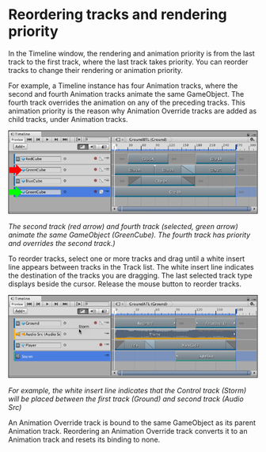 # Reordering tracks and rendering priority

In the Timeline window, the rendering and animation priority is from the last track to the first track, where the last track takes priority. You can reorder tracks to change their rendering or animation priority.

For example, a Timeline instance has four Animation tracks, where the second and fourth Animation tracks animate the same GameObject. The fourth track overrides the animation on any of the preceding tracks. This animation priority is the reason why Animation Override tracks are added as child tracks, under Animation tracks.

![The second track (red arrow) and fourth track (selected, green arrow) animate the same GameObject (GreenCube). The fourth track has priority and overrides the second track.)](images/timeline_track_priority.png)

_The second track (red arrow) and fourth track (selected, green arrow) animate the same GameObject (GreenCube). The fourth track has priority and overrides the second track.)_

To reorder tracks, select one or more tracks and drag until a white insert line appears between tracks in the Track list. The white insert line indicates the destination of the tracks you are dragging. The last selected track type displays beside the cursor. Release the mouse button to reorder tracks.

![For example, the white insert line indicates that the Control track (Storm) will be placed between the first track (Ground) and second track (Audio Src)](images/timeline_track_reorder.png)

_For example, the white insert line indicates that the Control track (Storm) will be placed between the first track (Ground) and second track (Audio Src)_

An Animation Override track is bound to the same GameObject as its parent Animation track. Reordering an Animation Override track converts it to an Animation track and resets its binding to none.
               